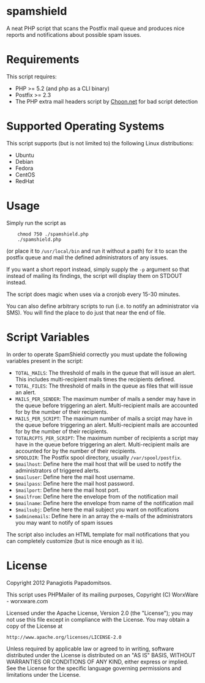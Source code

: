 spamshield
==========

A neat PHP script that scans the Postfix mail queue and produces nice reports and notifications about possible spam issues.

Requirements
============

This script requires:

* PHP >= 5.2 (and php as a CLI binary)
* Postfix >= 2.3
* The PHP extra mail headers script by [Choon.net](http://choon.net/php-mail-header.php) for bad script detection

Supported Operating Systems
===========================

This script supports (but is not limited to) the following Linux distributions:

* Ubuntu
* Debian
* Fedora
* CentOS
* RedHat

Usage
=====

Simply run the script as
		
		chmod 750 ./spamshield.php
		./spamshield.php

(or place it to `/usr/local/bin` and run it without a path) for it to scan the postfix queue and mail the defined administrators of any issues.

If you want a short report instead, simply supply the `-p` argument so that instead of mailing its findings, the script will display them on STDOUT instead.

The script does magic when uses via a cronjob every 15-30 minutes. 

You can also define arbitrary scripts to run (i.e. to notify an administrator via SMS). You will find the place to do just that near the end of file.

Script Variables
================

In order to operate SpamShield correctly you must update the following variables present in the script:

* `TOTAL_MAILS`: The threshold of mails in the queue that will issue an alert. This includes multi-recipient mails times the recipients defined.
* `TOTAL_FILES`: The threshold of mails in the queue as files that will issue an alert.
* `MAILS_PER_SENDER`: The maximum number of mails a sender may have in the queue before triggering an alert. Multi-recipient mails are accounted for by the number of their recipients.
* `MAILS_PER_SCRIPT`: The maximum number of mails a srcipt may have in the queue before triggering an alert. Multi-recipient mails are accounted for by the number of their recipients.
* `TOTALRCPTS_PER_SCRIPT`: The maximum number of recipients a script may have in the queue before triggering an alert. Multi-recipient mails are accounted for by the number of their recipients.
* `SPOOLDIR`: The Postfix spool directory, usually `/var/spool/postfix`.
* `$mailhost`: Define here the mail host that will be used to notify the administrators of triggered alerts.
* `$mailuser`: Define here the mail host username.
* `$mailpass`: Define here the mail host password.
* `$mailport`: Define here the mail host port.
* `$mailfrom`: Define here the envelope from of the notification mail
* `$mailname`: Define here the envelope from name of the notification mail
* `$mailsubj`: Define here the mail subject you want on notifications
* `$adminemails`: Define here in an array the e-mails of the administrators you may want to notify of spam issues

The script also includes an HTML template for mail notifications that you can completely customize (but is nice enough as it is).

License
=======

Copyright 2012 Panagiotis Papadomitsos.

This script uses PHPMailer of its mailing purposes, Copyright (C) WorxWare - worxware.com

Licensed under the Apache License, Version 2.0 (the "License");
you may not use this file except in compliance with the License.
You may obtain a copy of the License at

    http://www.apache.org/licenses/LICENSE-2.0

Unless required by applicable law or agreed to in writing, software
distributed under the License is distributed on an "AS IS" BASIS,
WITHOUT WARRANTIES OR CONDITIONS OF ANY KIND, either express or implied.
See the License for the specific language governing permissions and
limitations under the License.
